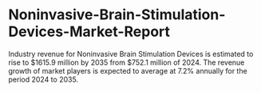 # Noninvasive-Brain-Stimulation-Devices-Market-Report
Industry revenue for Noninvasive Brain Stimulation Devices is estimated to rise to $1615.9 million by 2035 from $752.1 million of 2024. The revenue growth of market players is expected to average at 7.2% annually for the period 2024 to 2035.
